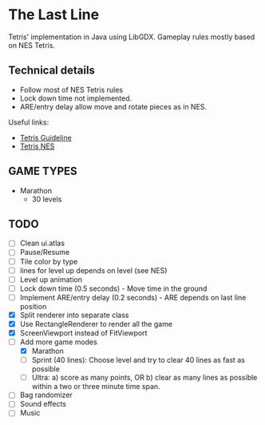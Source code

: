 # The Last Line

Tetris' implementation in Java using LibGDX. Gameplay rules mostly based on NES Tetris.

## Technical details

- Follow most of NES Tetris rules
- Lock down time not implemented.
- ARE/entry delay allow move and rotate pieces as in NES.

Useful links:

- [Tetris Guideline](https://tetris.wiki/Tetris_Guideline)
- [Tetris NES](https://tetris.fandom.com/wiki/Tetris_(NES,_Nintendo))

## GAME TYPES

- Marathon
  - 30 levels

## TODO

- [ ] Clean ui.atlas
- [ ] Pause/Resume
- [ ] Tile color by type
- [ ] lines for level up depends on level (see NES)
- [ ] Level up animation
- [ ] Lock down time (0.5 seconds) - Move time in the ground
- [ ] Implement ARE/entry delay (0.2 seconds) - ARE depends on last line position
- [x] Split renderer into separate class
- [x] Use RectangleRenderer to render all the game
- [x] ScreenViewport instead of FitViewport
- [ ] Add more game modes
  - [x] Marathon
  - [ ] Sprint (40 lines): Choose level and try to clear 40 lines as fast as possible
  - [ ] Ultra: a) score as many points, OR b) clear as many lines as possible within a two or three minute time span.
- [ ] Bag randomizer
- [ ] Sound effects
- [ ] Music